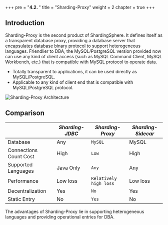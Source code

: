 +++
pre = "<b>4.2. </b>"
title = "Sharding-Proxy"
weight = 2
chapter = true
+++

## Introduction

Sharding-Proxy is the second product of ShardingSphere. It defines itself as a transparent database proxy, providing a database server that encapsulates database binary protocol to support heterogeneous languages. Friendlier to DBA, the MySQL/PostgreSQL version provided now can use any kind of client access (such as MySQL Command Client, MySQL Workbench, etc.) that is compatible with MySQL protocol to operate data.

- Totally transparent to applications, it can be used directly as MySQL/PostgreSQL.
- Applicable to any kind of client end that is compatible with MySQL/PostgreSQL protocol.

![Sharding-Proxy Architecture](https://shardingsphere.apache.org/document/current/img/sharding-proxy-brief_v2.png)

## Comparison

|                          | *Sharding-JDBC* | *Sharding-Proxy*       | *Sharding-Sidecar* |
| ------------------------ | --------------- | ---------------------- | ------------------ |
| Database                 | Any             | `MySQL`                | MySQL              |
| Connections Count Cost   | High            | `Low`                  | High               |
| Supported Languages      | Java Only       | `Any`                  | Any                |
| Performance              | Low loss        | `Relatively high loss` | Low loss           |
| Decentralization         | Yes             | `No`                   | Yes                |
| Static Entry             | No              | `Yes`                  | No                 |

The advantages of Sharding-Proxy lie in supporting heterogeneous languages and providing operational entries for DBA.